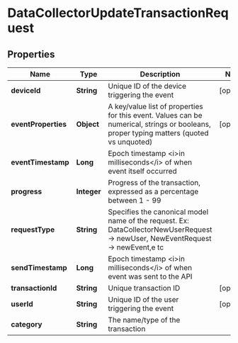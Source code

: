 
# DataCollectorUpdateTransactionRequest

## Properties
Name | Type | Description | Notes
------------ | ------------- | ------------- | -------------
**deviceId** | **String** | Unique ID of the device triggering the event |  [optional]
**eventProperties** | **Object** | A key/value list of properties for this event. Values can be numerical, strings or booleans, proper typing matters (quoted vs unquoted) |  [optional]
**eventTimestamp** | **Long** | Epoch timestamp &lt;i&gt;in milliseconds&lt;/i&gt; of when event itself occurred | 
**progress** | **Integer** | Progress of the transaction, expressed as a percentage between 1 - 99 | 
**requestType** | **String** | Specifies the canonical model name of the request. Ex: DataCollectorNewUserRequest -&gt; newUser, NewEventRequest -&gt; newEvent,e tc | 
**sendTimestamp** | **Long** | Epoch timestamp &lt;i&gt;in milliseconds&lt;/i&gt; of when event was sent to the API | 
**transactionId** | **String** | Unique transaction ID |  [optional]
**userId** | **String** | Unique ID of the user triggering the event |  [optional]
**category** | **String** | The name/type of the transaction | 



